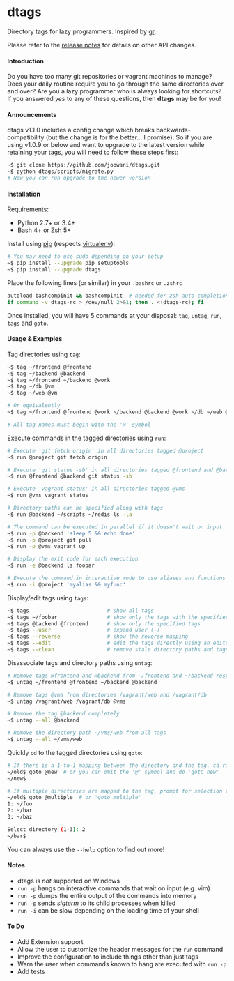 # dtags 
Directory tags for lazy programmers. 
Inspired by [gr](https://github.com/mixu/gr).

Please refer to the [release notes](https://github.com/joowani/dtags/releases) 
for details on other API changes.

#### Introduction

Do you have too many git repositories or vagrant machines to manage? Does your 
daily routine require you to go through the same directories over and over? 
Are you a lazy programmer who is always looking for shortcuts? If you answered
*yes* to any of these questions, then **dtags** may be for you!

#### Announcements

dtags v1.1.0 includes a config change which breaks backwards-compatibility (but 
the change is for the better... I promise). So if you are using v1.0.9 or below
and want to upgrade to the latest version while retaining your tags, you will 
need to follow these steps first:
```bash
~$ git clone https://github.com/joowani/dtags.git
~$ python dtags/scripts/migrate.py
# Now you can run upgrade to the newer version
```

#### Installation

Requirements:
* Python 2.7+ or 3.4+
* Bash 4+ or Zsh 5+

Install using [pip](https://pip.pypa.io) 
(respects [virtualenv](https://virtualenv.readthedocs.org)):
```bash
# You may need to use sudo depending on your setup
~$ pip install --upgrade pip setuptools
~$ pip install --upgrade dtags
```

Place the following lines (or similar) in your `.bashrc` or `.zshrc`
```bash
autoload bashcompinit && bashcompinit  # needed for zsh auto-completion only
if command -v dtags-rc > /dev/null 2>&1; then . <(dtags-rc); fi
```

Once installed, you will have 5 commands at your disposal: 
`tag`, `untag`, `run`, `tags` and `goto`. 

#### Usage & Examples

Tag directories using `tag`:
```bash
~$ tag ~/frontend @frontend
~$ tag ~/backend @backend
~$ tag ~/frontend ~/backend @work
~$ tag ~/db @vm
~$ tag ~/web @vm

# Or equivalently
~$ tag ~/frontend @frontend @work ~/backend @backend @work ~/db ~/web @vm

# All tag names must begin with the '@' symbol
```

Execute commands in the tagged directories using `run`:
```bash
# Execute 'git fetch origin' in all directories tagged @project
~$ run @project git fetch origin

# Execute 'git status -sb' in all directories tagged @frontend and @backend
~$ run @frontend @backend git status -sb

# Execute 'vagrant status' in all directories tagged @vms
~$ run @vms vagrant status

# Directory paths can be specified along with tags
~$ run @backend ~/scripts ~/redis ls -la

# The command can be executed in parallel if it doesn't wait on input
~$ run -p @backend 'sleep 5 && echo done'
~$ run -p @project git pull
~$ run -p @vms vagrant up

# Display the exit code for each execution
~$ run -e @backend ls foobar

# Execute the command in interactive mode to use aliases and functions
~$ run -i @project 'myalias && myfunc'
```

Display/edit tags using `tags`:
```bash
~$ tags						    # show all tags
~$ tags ~/foobar                # show only the tags with the specified path
~$ tags @backend @frontend      # show only the specified tags
~$ tags --user                  # expand user (~)
~$ tags --reverse               # show the reverse mapping
~$ tags --edit                  # edit the tags directly using an editor
~$ tags --clean                 # remove stale directory paths and tags
```

Disassociate tags and directory paths using `untag`:
```bash
# Remove tags @frontend and @backend from ~/frontend and ~/backend respectively
~$ untag ~/frontend @frontend ~/backend @backend

# Remove tags @vms from directories /vagrant/web and /vagrant/db
~$ untag /vagrant/web /vagrant/db @vms

# Remove the tag @backend completely
~$ untag --all @backend

# Remove the directory path ~/vms/web from all tags
~$ untag --all ~/vms/web 
```

Quickly `cd` to the tagged directories using `goto`:
```bash
# If there is a 1-to-1 mapping between the directory and the tag, cd right away
~/old$ goto @new  # or you can omit the '@' symbol and do 'goto new'
~/new$

# If multiple directories are mapped to the tag, prompt for selection then cd
~/old$ goto @multiple  # or 'goto multiple'
1: ~/foo
2: ~/bar
3: ~/baz

Select directory (1-3): 2
~/bar$
```
You can always use the `--help` option to find out more!

#### Notes

* dtags is _not_ supported on Windows
* `run -p` hangs on interactive commands that wait on input (e.g. vim)
* `run -p` dumps the entire output of the commands into memory
* `run -p` sends *sigterm* to its child processes when killed
* `run -i` can be slow depending on the loading time of your shell

#### To Do

* Add Extension support
* Allow the user to customize the header messages for the `run` command
* Improve the configuration to include things other than just tags
* Warn the user when commands known to hang are executed with `run -p`
* Add tests
